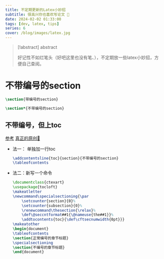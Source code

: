 ```yaml
---
title: 不定期更新的Latex小妙招
subtitle: 很高兴你也喜欢写论文 🥣
date: 2024-02-02 01:33:00
tags: [dev, latex, tips]
series: 6
cover: /blog/images/latex.jpg
---
```


> [!abstract] abstract
>
> 好记性不如烂笔头（好吧这里也没有笔、），不定期放一些latex小妙招，方便自己查阅。 

# 不带编号的section

```latex
\section{带编号的section}

\section*{不带编号的section}
```

## 不带编号，但上toc

[参考](https://www.latexstudio.net/archives/3602.html) [真正的原创💢](https://liam0205.me/2015/04/10/how-to-list-unnumbered-section-in-the-table-of-contents/)

- 法一： 单独加一行toc
 
    ```latex
    \addcontentsline{toc}{section}{不带编号的section}
    \tableofcontents
    ```
- 法二：新写一个命令

    ```latex
   \documentclass{ctexart}
    \usepackage{tocloft}
    \makeatletter
    \newcommand\specialsectioning{\par
        \setcounter{section}{0}%
        \setcounter{subsection}{0}%
        \renewcommand\thesection{\relax}%
        \def\@seccntformat##1{\@nameuse{the##1}}%
        \addtocontents{toc}{\def\cftsecnumwidth{0pt}}}
    \makeatother
    \begin{document}
    \tableofcontents
    \section{正常编号的章节标题}
    \specialsectioning
    \section{不编号的章节标题}
    \end{document}
    ```
